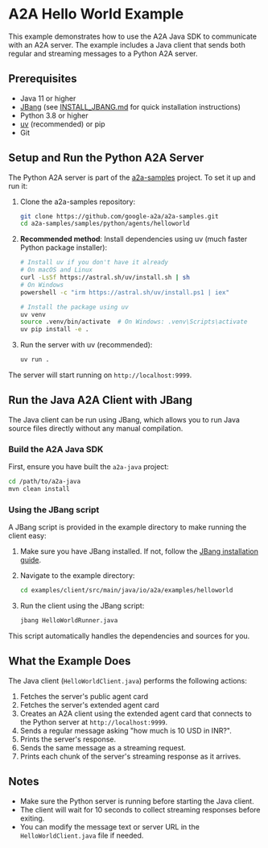 # A2A Hello World Example

This example demonstrates how to use the A2A Java SDK to communicate with an A2A server. The example includes a Java client that sends both regular and streaming messages to a Python A2A server.

## Prerequisites

- Java 11 or higher
- [JBang](https://www.jbang.dev/documentation/guide/latest/installation.html) (see [INSTALL_JBANG.md](INSTALL_JBANG.md) for quick installation instructions)
- Python 3.8 or higher
- [uv](https://github.com/astral-sh/uv) (recommended) or pip
- Git

## Setup and Run the Python A2A Server

The Python A2A server is part of the [a2a-samples](https://github.com/google-a2a/a2a-samples) project. To set it up and run it:

1. Clone the a2a-samples repository:
   ```bash
   git clone https://github.com/google-a2a/a2a-samples.git
   cd a2a-samples/samples/python/agents/helloworld
   ```

2. **Recommended method**: Install dependencies using uv (much faster Python package installer):
   ```bash
   # Install uv if you don't have it already
   # On macOS and Linux
   curl -LsSf https://astral.sh/uv/install.sh | sh
   # On Windows
   powershell -c "irm https://astral.sh/uv/install.ps1 | iex"

   # Install the package using uv
   uv venv
   source .venv/bin/activate  # On Windows: .venv\Scripts\activate
   uv pip install -e .
   ```

4. Run the server with uv (recommended):
   ```bash
   uv run .
   ```

The server will start running on `http://localhost:9999`.

## Run the Java A2A Client with JBang

The Java client can be run using JBang, which allows you to run Java source files directly without any manual compilation.

### Build the A2A Java SDK

First, ensure you have built the `a2a-java` project:

```bash
cd /path/to/a2a-java
mvn clean install
```

### Using the JBang script

A JBang script is provided in the example directory to make running the client easy:

1. Make sure you have JBang installed. If not, follow the [JBang installation guide](https://www.jbang.dev/documentation/guide/latest/installation.html).

2. Navigate to the example directory:
   ```bash
   cd examples/client/src/main/java/io/a2a/examples/helloworld
   ```

3. Run the client using the JBang script:
   ```bash
   jbang HelloWorldRunner.java
   ```

This script automatically handles the dependencies and sources for you.

## What the Example Does

The Java client (`HelloWorldClient.java`) performs the following actions:

1. Fetches the server's public agent card
2. Fetches the server's extended agent card 
3. Creates an A2A client using the extended agent card that connects to the Python server at `http://localhost:9999`.
4. Sends a regular message asking "how much is 10 USD in INR?".
5. Prints the server's response.
6. Sends the same message as a streaming request.
7. Prints each chunk of the server's streaming response as it arrives.

## Notes

- Make sure the Python server is running before starting the Java client.
- The client will wait for 10 seconds to collect streaming responses before exiting.
- You can modify the message text or server URL in the `HelloWorldClient.java` file if needed. 